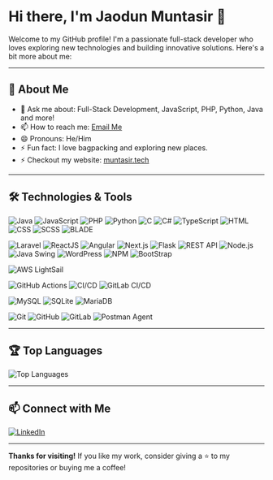 # Hi there, I'm Jaodun Muntasir 👋

Welcome to my GitHub profile! I'm a passionate full-stack developer who loves exploring new technologies and building innovative solutions. Here's a bit more about me:

---

## 🚀 About Me

- 💬 Ask me about: Full-Stack Development, JavaScript, PHP, Python, Java and more!
- 📫 How to reach me: [Email Me](mailto:mjmm340@gmail.com)
- 😄 Pronouns: He/Him
- ⚡ Fun fact: I love bagpacking and exploring new places.
- ⚡ Checkout my website: [muntasir.tech](https://muntasir.tech/)

---

## 🛠️ Technologies & Tools

![Java](https://img.shields.io/badge/-Java-007396?style=for-the-badge&logo=openjdk&logoColor=white)
![JavaScript](https://img.shields.io/badge/-JavaScript-F7DF1E?style=for-the-badge&logo=javascript&logoColor=black)
![PHP](https://img.shields.io/badge/-PHP-777BB4?style=for-the-badge&logo=php&logoColor=white)
![Python](https://img.shields.io/badge/-Python-3776AB?style=for-the-badge&logo=python&logoColor=white)
![C](https://img.shields.io/badge/-C-A8B9CC?style=for-the-badge&logo=c&logoColor=white)
![C#](https://img.shields.io/badge/-C%23-239120?style=for-the-badge&logo=csharp&logoColor=white)
![TypeScript](https://img.shields.io/badge/-TypeScript-2088FF?style=for-the-badge&logo=typescript&logoColor=white)
![HTML](https://img.shields.io/badge/-HTML-E34F26?style=for-the-badge&logo=html5&logoColor=white)
![CSS](https://img.shields.io/badge/-CSS-1572B6?style=for-the-badge&logo=css3&logoColor=white)
![SCSS](https://img.shields.io/badge/-SCSS-CC6699?style=for-the-badge&logo=sass&logoColor=white)
![BLADE](https://img.shields.io/badge/-blade-E34F26?style=for-the-badge&logo=blade&logoColor=white)

![Laravel](https://img.shields.io/badge/-Laravel-FF2D20?style=for-the-badge&logo=laravel&logoColor=white)
![ReactJS](https://img.shields.io/badge/-ReactJS-61DAFB?style=for-the-badge&logo=react&logoColor=black)
![Angular](https://img.shields.io/badge/-Angular-DD0031?style=for-the-badge&logo=angular&logoColor=white)
![Next.js](https://img.shields.io/badge/-Next.js-000000?style=for-the-badge&logo=next.js&logoColor=white)
![Flask](https://img.shields.io/badge/-Flask-000000?style=for-the-badge&logo=flask&logoColor=white)
![REST API](https://img.shields.io/badge/-REST_API-008080?style=for-the-badge&logo=rest-api&logoColor=white)
![Node.js](https://img.shields.io/badge/-Node.js-339933?style=for-the-badge&logo=node.js&logoColor=white)
![Java Swing](https://img.shields.io/badge/-Java_Swing-007396?style=for-the-badge&logo=openjdk&logoColor=white)
![WordPress](https://img.shields.io/badge/-WordPress-21759B?style=for-the-badge&logo=wordpress&logoColor=white)
![NPM](https://img.shields.io/badge/-NPM-DD0031?style=for-the-badge&logo=npm&logoColor=white)
![BootStrap](https://img.shields.io/badge/-BootStrap-563d7c?style=for-the-badge&logo=bootstrap&logoColor=white)

![AWS LightSail](https://img.shields.io/badge/-AWS_LightSail-232F3E?style=for-the-badge&logo=amazon-aws&logoColor=white)

![GitHub Actions](https://img.shields.io/badge/-GitHub_Actions-181717?style=for-the-badge&logo=github-actions&logoColor=white)
![CI/CD](https://img.shields.io/badge/-CI/CD-000000?style=for-the-badge&logo=github-actions&logoColor=white)
![GitLab CI/CD](https://img.shields.io/badge/-GitLab_CI/CD-339933?style=for-the-badge&logo=github-actions&logoColor=white)

![MySQL](https://img.shields.io/badge/-MySQL-4479A1?style=for-the-badge&logo=mysql&logoColor=white)
![SQLite](https://img.shields.io/badge/-SQLite-003B57?style=for-the-badge&logo=sqlite&logoColor=white)
![MariaDB](https://img.shields.io/badge/-MariaDB-4479A1?style=for-the-badge&logo=mariadb&logoColor=white)

![Git](https://img.shields.io/badge/-Git-DD0031?style=for-the-badge&logo=git&logoColor=white)
![GitHub](https://img.shields.io/badge/-GitHub-181717?style=for-the-badge&logo=github&logoColor=white)
![GitLab](https://img.shields.io/badge/-GitLab-339933?style=for-the-badge&logo=gitlab&logoColor=white)
![Postman Agent](https://img.shields.io/badge/-Postman-F7DF1E?style=for-the-badge&logo=postman&logoColor=white)

---

## 🏆 Top Languages

![Top Languages](https://github-readme-stats.vercel.app/api/top-langs/?username=jaodunmuntasir&layout=compact&theme=radical)

---

## 📫 Connect with Me

[![LinkedIn](https://img.shields.io/badge/-LinkedIn-0077B5?style=for-the-badge&logo=linkedin&logoColor=white)](https://www.linkedin.com/in/jaodun-muntasir/)

---

**Thanks for visiting!** If you like my work, consider giving a ⭐️ to my repositories or buying me a coffee!
